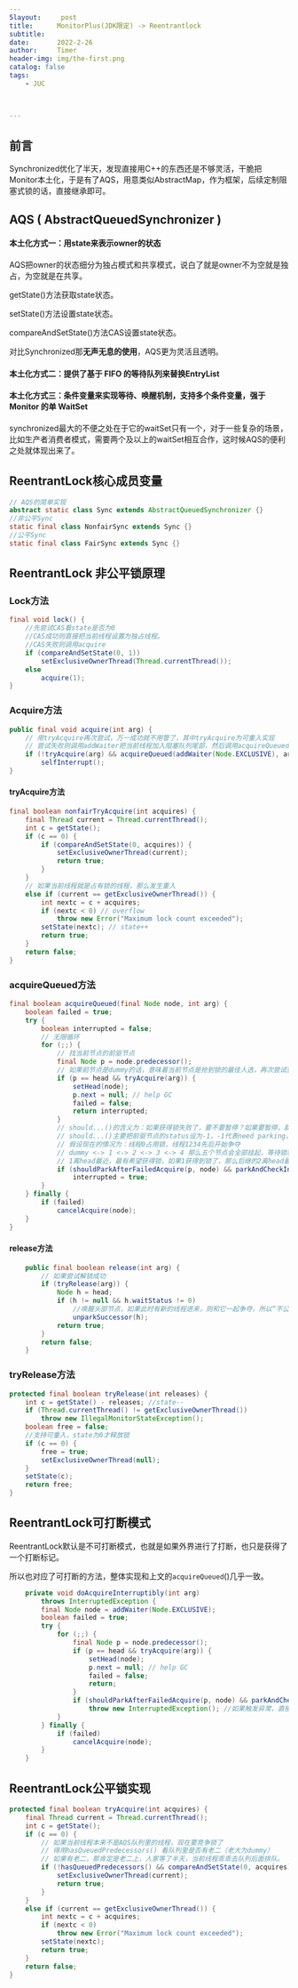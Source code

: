 ```yaml
---
5layout:     post
title:      MonitorPlus(JDK限定) -> Reentrantlock
subtitle:   
date:       2022-2-26
author:     Timer
header-img: img/the-first.png
catalog: false
tags:
    - JUC
 


---
```


## 前言

Synchronized优化了半天，发现直接用C++的东西还是不够灵活，干脆把Monitor本土化，于是有了AQS，用意类似AbstractMap，作为框架，后续定制阻塞式锁的话，直接继承即可。



## AQS ( AbstractQueuedSynchronizer )

#### 本土化方式一：用state来表示owner的状态

AQS把owner的状态细分为独占模式和共享模式，说白了就是owner不为空就是独占，为空就是在共享。

getState()方法获取state状态。

setState()方法设置state状态。

compareAndSetState()方法CAS设置state状态。

对比Synchronized那**无声无息的使用**，AQS更为灵活且透明。  

#### 本土化方式二：提供了基于 FIFO 的等待队列来替换EntryList

#### 本土化方式三：条件变量来实现等待、唤醒机制，支持多个条件变量，强于 Monitor 的单 WaitSet

synchronized最大的不便之处在于它的waitSet只有一个，对于一些复杂的场景，比如生产者消费者模式，需要两个及以上的waitSet相互合作，这时候AQS的便利之处就体现出来了。





## ReentrantLock核心成员变量

```java
// AQS的简单实现    
abstract static class Sync extends AbstractQueuedSynchronizer {}
//非公平Sync
static final class NonfairSync extends Sync {}
//公平Sync
static final class FairSync extends Sync {}
```



## ReentrantLock 非公平锁原理

### Lock方法

```java
final void lock() {
    //先尝试CAS看state是否为0
    //CAS成功则直接把当前线程设置为独占线程。
    //CAS失败则调用acquire
    if (compareAndSetState(0, 1))
        setExclusiveOwnerThread(Thread.currentThread());
    else
        acquire(1);
}
```

### Acquire方法

```java
public final void acquire(int arg) {
    // 用tryAcquire再次尝试，万一成功就不用管了，其中tryAcquire为可重入实现
    // 尝试失败则调用addWaiter把当前线程加入阻塞队列尾部，然后调用acquireQueued方法
    if (!tryAcquire(arg) && acquireQueued(addWaiter(Node.EXCLUSIVE), arg))
        selfInterrupt();
}
```

#### tryAcquire方法

```java
final boolean nonfairTryAcquire(int acquires) {
    final Thread current = Thread.currentThread();
    int c = getState();
    if (c == 0) {
        if (compareAndSetState(0, acquires)) {
            setExclusiveOwnerThread(current);
            return true;
        }
    }
    // 如果当前线程就是占有锁的线程，那么发生重入
    else if (current == getExclusiveOwnerThread()) {
        int nextc = c + acquires;
        if (nextc < 0) // overflow
            throw new Error("Maximum lock count exceeded");
        setState(nextc); // state++
        return true;
    }
    return false;
}
```

### acquireQueued方法

```java
final boolean acquireQueued(final Node node, int arg) {
    boolean failed = true;
    try {
        boolean interrupted = false;
        // 无限循环
        for (;;) {
            // 找当前节点的前驱节点
            final Node p = node.predecessor();
            // 如果前节点是dummy的话，意味着当前节点是抢到锁的最佳人选，再次尝试获取锁
            if (p == head && tryAcquire(arg)) {
                setHead(node);
                p.next = null; // help GC
                failed = false;
                return interrupted;
            }
            // should...()的含义为：如果获得锁失败了，要不要暂停？如果要暂停，就调用parkAndCheckInterrupt()
            // should...()主要把前驱节点的status设为-1，-1代表need parking，需要挂起
            // 假设现在的情况为：线程0占用锁，线程1234先后开始争夺
            // dummy <-> 1 <-> 2 <-> 3 <-> 4 那么五个节点会全部挂起，等待锁释放
            // 1离head最近，最有希望获得锁，如果1获得到锁了，那么后继的2离head最近，最有希望获得锁
            if (shouldParkAfterFailedAcquire(p, node) && parkAndCheckInterrupt())
                interrupted = true;
        }
    } finally {
        if (failed)
            cancelAcquire(node);
    }
}
```

#### release方法

```java
    public final boolean release(int arg) {
        // 如果尝试解锁成功
        if (tryRelease(arg)) {
            Node h = head;
            if (h != null && h.waitStatus != 0)
                //唤醒头部节点，如果此时有新的线程进来，则和它一起争夺，所以“不公平”
                unparkSuccessor(h); 
            return true;
        }
        return false;
    }
```

### tryRelease方法

```java
protected final boolean tryRelease(int releases) {
    int c = getState() - releases; //state--
    if (Thread.currentThread() != getExclusiveOwnerThread())
        throw new IllegalMonitorStateException();
    boolean free = false;
    //支持可重入，state为0才释放锁
    if (c == 0) {
        free = true;
        setExclusiveOwnerThread(null);
    }
    setState(c);
    return free;
}
```

  



## ReentrantLock可打断模式

ReentrantLock默认是不可打断模式，也就是如果外界进行了打断，也只是获得了一个打断标记。

所以也对应了可打断的方法，整体实现和上文的`acquireQueued`()几乎一致。

```java
    private void doAcquireInterruptibly(int arg)
        throws InterruptedException {
        final Node node = addWaiter(Node.EXCLUSIVE);
        boolean failed = true;
        try {
            for (;;) {
                final Node p = node.predecessor();
                if (p == head && tryAcquire(arg)) {
                    setHead(node);
                    p.next = null; // help GC
                    failed = false;
                    return;
                }
                if (shouldParkAfterFailedAcquire(p, node) && parkAndCheckInterrupt())
                    throw new InterruptedException(); //如果触发异常，直接抛出，不做“冷处理”
            }
        } finally {
            if (failed)
                cancelAcquire(node);
        }
    }
```



## ReentrantLock公平锁实现

```java
protected final boolean tryAcquire(int acquires) {
    final Thread current = Thread.currentThread();
    int c = getState();
    if (c == 0) {
        // 如果当前线程本来不是AQS队列里的线程，现在要竞争锁了
        // 得用hasQueuedPredecessors() 看队列里是否有老二（老大为dummy）
        // 如果有老二，那肯定是老二上，人家等了半天，当前线程乖乖去队列后面排队。
        if (!hasQueuedPredecessors() && compareAndSetState(0, acquires)) {
            setExclusiveOwnerThread(current);
            return true;
        }
    }
    else if (current == getExclusiveOwnerThread()) {
        int nextc = c + acquires;
        if (nextc < 0)
            throw new Error("Maximum lock count exceeded");
        setState(nextc);
        return true;
    }
    return false;
}
```

